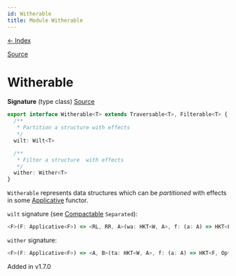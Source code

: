 ```yaml
---
id: Witherable
title: Module Witherable
---
```


[← Index](.)

[Source](https://github.com/gcanti/fp-ts/blob/master/src/Witherable.ts)

# Witherable

**Signature** (type class) [Source](https://github.com/gcanti/fp-ts/blob/master/src/Witherable.ts#L28-L38)

```ts
export interface Witherable<T> extends Traversable<T>, Filterable<T> {
  /**
   * Partition a structure with effects
   */
  wilt: Wilt<T>

  /**
   * Filter a structure  with effects
   */
  wither: Wither<T>
}
```

`Witherable` represents data structures which can be _partitioned_ with effects in some [Applicative](./Applicative.md) functor.

`wilt` signature (see [Compactable](./Compactable.md) `Separated`):

```ts
<F>(F: Applicative<F>) => <RL, RR, A>(wa: HKT<W, A>, f: (a: A) => HKT<F, Either<RL, RR>>) => HKT<F, Separated<HKT<W, RL>, HKT<W, RR>>>
```

`wither` signature:

```ts
<F>(F: Applicative<F>) => <A, B>(ta: HKT<W, A>, f: (a: A) => HKT<F, Option<B>>) => HKT<F, HKT<W, B>>
```

Added in v1.7.0
